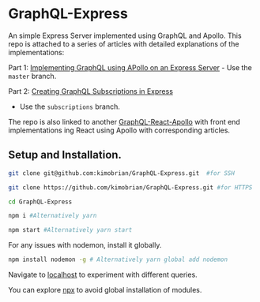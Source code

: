 # GraphQL-Express
An simple Express Server implemented using GraphQL and Apollo.
This repo is attached to a series of articles with detailed explanations of the implementations:

Part 1: [Implementing GraphQL using APollo on an Express Server](https://scotch.io/tutorials/implementing-graphql-using-apollo-on-an-express-server) - Use the `master` branch.

Part 2: [Creating GraphQL Subscriptions in Express](https://scotch.io/bar-talk/creating-graphql-subscriptions-in-express) 
- Use the `subscriptions` branch.

The repo is also linked to another [GraphQL-React-Apollo](https://github.com/kimobrian/GraphQL-React-Apollo) with front end implementations ing React using Apollo with corresponding articles.
## Setup and Installation.

```sh
git clone git@github.com:kimobrian/GraphQL-Express.git  #for SSH

git clone https://github.com/kimobrian/GraphQL-Express.git #for HTTPS

cd GraphQL-Express

npm i #Alternatively yarn

npm start #Alternatively yarn start

```

For any issues with nodemon, install it globally.

```sh
npm install nodemon -g # Alternatively yarn global add nodemon

```

Navigate to [localhost](http://localhost:7700/graphiql) to experiment with different queries.

You can explore [npx](https://medium.com/@maybekatz/introducing-npx-an-npm-package-runner-55f7d4bd282b) to avoid global installation of modules.
